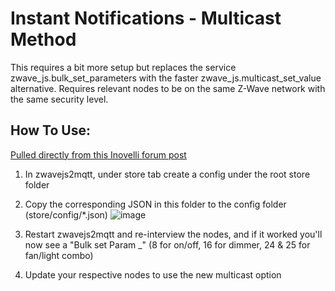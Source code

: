 # Instant Notifications - Multicast Method
This requires a bit more setup but replaces the service zwave_js.bulk_set_parameters with the faster zwave_js.multicast_set_value alternative. Requires relevant nodes to be on the same Z-Wave network with the same security level.

## How To Use:

[Pulled directly from this Inovelli forum post](https://community.inovelli.com/t/instant-notifications-all-switches-using-multicast-on-ha/9077/29)

1. In zwavejs2mqtt, under store tab create a config under the root store folder

2. Copy the corresponding JSON in this folder to the config folder (store/config/*.json)
![image](https://community.inovelli.com/uploads/default/original/2X/d/db4293b422a6744f0b68873280cf99eaeb0681fb.png)

3. Restart zwavejs2mqtt and re-interview the nodes, and if it worked you'll now see a "Bulk set Param _" (8 for on/off, 16 for dimmer, 24 & 25 for fan/light combo)

4. Update your respective nodes to use the new multicast option